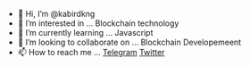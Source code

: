 - 👋 Hi, I’m @kabirdkng
- 👀 I’m interested in ... Blockchain technology
- 🌱 I’m currently learning ... Javascript
- 💞️ I’m looking to collaborate on ... Blockchain Developemeent
- 📫 How to reach me ... [Telegram](t.me/CryptoKabir)
                         <a href="https://twitter.com/kabir_crypto">Twitter</a>

<!---
kabirdkng/kabirdkng is a ✨ special ✨ repository because its `README.md` (this file) appears on your GitHub profile.
You can click the Preview link to take a look at your changes.
--->
